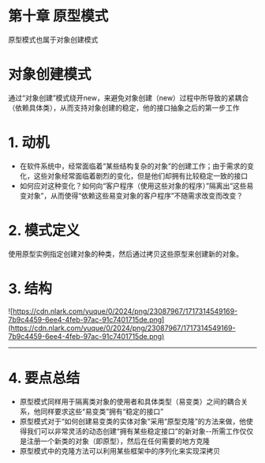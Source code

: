 # 第十章 原型模式

原型模式也属于对象创建模式

# 对象创建模式

通过“对象创建”模式绕开new，来避免对象创建（new）过程中所导致的紧耦合（依赖具体类），从而支持对象创建的稳定，他的接口抽象之后的第一步工作

# 1. 动机

- 在软件系统中，经常面临着“某些结构复杂的对象”的创建工作；由于需求的变化，这些对象经常面临着剧烈的变化，但是他们却拥有比较稳定一致的接口
- 如何应对这种变化？如何向“客户程序（使用这些对象的程序）”隔离出“这些易变对象”，从而使得“依赖这些易变对象的客户程序”不随需求改变而改变？

# 2. 模式定义

使用原型实例指定创建对象的种类，然后通过拷贝这些原型来创建新的对象。

# 3. 结构

![https://cdn.nlark.com/yuque/0/2024/png/23087967/1717314549169-7b9c4459-6ee4-4feb-97ac-91c7401715de.png](https://cdn.nlark.com/yuque/0/2024/png/23087967/1717314549169-7b9c4459-6ee4-4feb-97ac-91c7401715de.png)

---

# 4. 要点总结

- 原型模式同样用于隔离类对象的使用者和具体类型（易变类）之间的耦合关系，他同样要求这些“易变类”拥有“稳定的接口”
- 原型模式对于“如何创建易变类的实体对象”采用“原型克隆”的方法来做，他使得我们可以非常灵活的动态创建“拥有某些稳定接口”的新对象--所需工作仅仅是注册一个新类的对象（即原型），然后在任何需要的地方克隆
- 原型模式中的克隆方法可以利用某些框架中的序列化来实现深拷贝